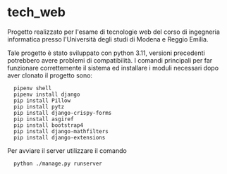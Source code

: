# tech_web

Progetto realizzato per l'esame di tecnologie web del corso di ingegneria informatica presso l'Università degli studi di Modena e Reggio Emilia.

Tale progetto è stato sviluppato con python 3.11, versioni precedenti potrebbero avere problemi di compatibilità.
I comandi principali per far funzionare correttemente il sistema ed installare i moduli necessari dopo aver clonato il progetto sono:

```
  pipenv shell
  pipenv install django
  pip install Pillow
  pip install pytz
  pip install django-crispy-forms
  pip install asgiref
  pip install bootstrap4
  pip install django-mathfilters
  pip install django-extensions
```
  
Per avviare il server utilizzare il comando

```
  python ./manage.py runserver
```
